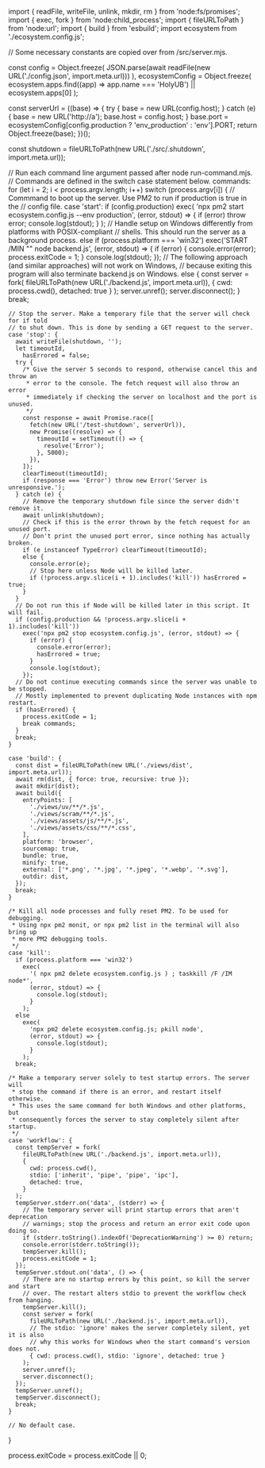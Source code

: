 
import { readFile, writeFile, unlink, mkdir, rm } from 'node:fs/promises';
import { exec, fork } from 'node:child_process';
import { fileURLToPath } from 'node:url';
import { build } from 'esbuild';
import ecosystem from './ecosystem.config.js';

// Some necessary constants are copied over from /src/server.mjs.

const config = Object.freeze(
    JSON.parse(await readFile(new URL('./config.json', import.meta.url)))
  ),
  ecosystemConfig = Object.freeze(
    ecosystem.apps.find((app) => app.name === 'HolyUB') || ecosystem.apps[0]
  );

const serverUrl = ((base) => {
  try {
    base = new URL(config.host);
  } catch (e) {
    base = new URL('http://a');
    base.host = config.host;
  }
  base.port =
    ecosystemConfig[config.production ? 'env_production' : 'env'].PORT;
  return Object.freeze(base);
})();

const shutdown = fileURLToPath(new URL('./src/.shutdown', import.meta.url));

// Run each command line argument passed after node run-command.mjs.
// Commands are defined in the switch case statement below.
commands: for (let i = 2; i < process.argv.length; i++)
  switch (process.argv[i]) {
    // Commmand to boot up the server. Use PM2 to run if production is true in the
    // config file.
    case 'start':
      if (config.production)
        exec(
          'npx pm2 start ecosystem.config.js --env production',
          (error, stdout) => {
            if (error) throw error;
            console.log(stdout);
          }
        );
      // Handle setup on Windows differently from platforms with POSIX-compliant
      // shells. This should run the server as a background process.
      else if (process.platform === 'win32')
        exec('START /MIN "" node backend.js', (error, stdout) => {
          if (error) {
            console.error(error);
            process.exitCode = 1;
          }
          console.log(stdout);
        });
      // The following approach (and similar approaches) will not work on Windows,
      // because exiting this program will also terminate backend.js on Windows.
      else {
        const server = fork(
          fileURLToPath(new URL('./backend.js', import.meta.url)),
          { cwd: process.cwd(), detached: true }
        );
        server.unref();
        server.disconnect();
      }
      break;

    // Stop the server. Make a temporary file that the server will check for if told
    // to shut down. This is done by sending a GET request to the server.
    case 'stop': {
      await writeFile(shutdown, '');
      let timeoutId,
        hasErrored = false;
      try {
        /* Give the server 5 seconds to respond, otherwise cancel this and throw an
         * error to the console. The fetch request will also throw an error
         * immediately if checking the server on localhost and the port is unused.
         */
        const response = await Promise.race([
          fetch(new URL('/test-shutdown', serverUrl)),
          new Promise((resolve) => {
            timeoutId = setTimeout(() => {
              resolve('Error');
            }, 5000);
          }),
        ]);
        clearTimeout(timeoutId);
        if (response === 'Error') throw new Error('Server is unresponsive.');
      } catch (e) {
        // Remove the temporary shutdown file since the server didn't remove it.
        await unlink(shutdown);
        // Check if this is the error thrown by the fetch request for an unused port.
        // Don't print the unused port error, since nothing has actually broken.
        if (e instanceof TypeError) clearTimeout(timeoutId);
        else {
          console.error(e);
          // Stop here unless Node will be killed later.
          if (!process.argv.slice(i + 1).includes('kill')) hasErrored = true;
        }
      }
      // Do not run this if Node will be killed later in this script. It will fail.
      if (config.production && !process.argv.slice(i + 1).includes('kill'))
        exec('npx pm2 stop ecosystem.config.js', (error, stdout) => {
          if (error) {
            console.error(error);
            hasErrored = true;
          }
          console.log(stdout);
        });
      // Do not continue executing commands since the server was unable to be stopped.
      // Mostly implemented to prevent duplicating Node instances with npm restart.
      if (hasErrored) {
        process.exitCode = 1;
        break commands;
      }
      break;
    }

    case 'build': {
      const dist = fileURLToPath(new URL('./views/dist', import.meta.url));
      await rm(dist, { force: true, recursive: true });
      await mkdir(dist);
      await build({
        entryPoints: [
          './views/uv/**/*.js',
          './views/scram/**/*.js',
          './views/assets/js/**/*.js',
          './views/assets/css/**/*.css',
        ],
        platform: 'browser',
        sourcemap: true,
        bundle: true,
        minify: true,
        external: ['*.png', '*.jpg', '*.jpeg', '*.webp', '*.svg'],
        outdir: dist,
      });
      break;
    }

    /* Kill all node processes and fully reset PM2. To be used for debugging.
     * Using npx pm2 monit, or npx pm2 list in the terminal will also bring up
     * more PM2 debugging tools.
     */
    case 'kill':
      if (process.platform === 'win32')
        exec(
          '( npx pm2 delete ecosystem.config.js ) ; taskkill /F /IM node*',
          (error, stdout) => {
            console.log(stdout);
          }
        );
      else
        exec(
          'npx pm2 delete ecosystem.config.js; pkill node',
          (error, stdout) => {
            console.log(stdout);
          }
        );
      break;

    /* Make a temporary server solely to test startup errors. The server will
     * stop the command if there is an error, and restart itself otherwise.
     * This uses the same command for both Windows and other platforms, but
     * consequently forces the server to stay completely silent after startup.
     */
    case 'workflow': {
      const tempServer = fork(
        fileURLToPath(new URL('./backend.js', import.meta.url)),
        {
          cwd: process.cwd(),
          stdio: ['inherit', 'pipe', 'pipe', 'ipc'],
          detached: true,
        }
      );
      tempServer.stderr.on('data', (stderr) => {
        // The temporary server will print startup errors that aren't deprecation
        // warnings; stop the process and return an error exit code upon doing so.
        if (stderr.toString().indexOf('DeprecationWarning') >= 0) return;
        console.error(stderr.toString());
        tempServer.kill();
        process.exitCode = 1;
      });
      tempServer.stdout.on('data', () => {
        // There are no startup errors by this point, so kill the server and start
        // over. The restart alters stdio to prevent the workflow check from hanging.
        tempServer.kill();
        const server = fork(
          fileURLToPath(new URL('./backend.js', import.meta.url)),
          // The stdio: 'ignore' makes the server completely silent, yet it is also
          // why this works for Windows when the start command's version does not.
          { cwd: process.cwd(), stdio: 'ignore', detached: true }
        );
        server.unref();
        server.disconnect();
      });
      tempServer.unref();
      tempServer.disconnect();
      break;
    }

    // No default case.
  }

process.exitCode = process.exitCode || 0;
